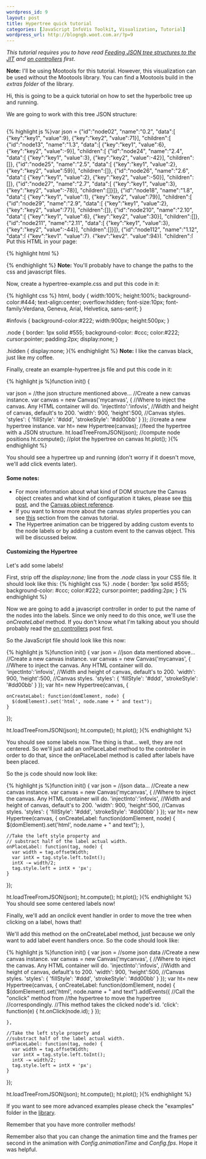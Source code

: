 ```yaml
--- 
wordpress_id: 9
layout: post
title: Hypertree quick tutorial
categories: [JavaScript InfoVis Toolkit, Visualization, Tutorial]
wordpress_url: http://blogngb.woot.com.ar/?p=9
---
```

<em>This tutorial requires you to have read <a href="/?p=7">Feeding JSON tree structures to the JIT</a> and <a href="/?p=8">on controllers</a> first</em>.

**Note:** I'll be using Mootools for this tutorial. However, this visualization can be used without the Mootools library. You can find a Mootools build in the <em>extras folder</em> of the library.

Hi, this is going to be a quick tutorial on how to set the hyperbolic tree up and running.

We are going to work with this tree JSON structure:

<div style="height:300px;overflow:scroll;">

{% highlight js %}var json = {"id":"node02",
"name":"0.2",
"data":[
{"key":"key1",
"value":9},
{"key":"key2",
"value":71}],
"children":[
{"id":"node13",
"name":"1.3",
"data":[
{"key":"key1",
"value":6},
{"key":"key2",
"value":-9}],
"children":[
{"id":"node24",
"name":"2.4",
"data":[
{"key":"key1",
"value":3},
{"key":"key2",
"value":-42}],
"children":[]},
{"id":"node25",
"name":"2.5",
"data":[
{"key":"key1",
"value":2},
{"key":"key2",
"value":59}],
"children":[]},
{"id":"node26",
"name":"2.6",
"data":[
{"key":"key1",
"value":2},
{"key":"key2",
"value":-50}],
"children":[]},
{"id":"node27",
"name":"2.7",
"data":[
{"key":"key1",
"value":3},
{"key":"key2",
"value":-78}],
"children":[]}]},
{"id":"node18",
"name":"1.8",
"data":[
{"key":"key1",
"value":1},
{"key":"key2",
"value":79}],
"children":[
{"id":"node29",
"name":"2.9",
"data":[
{"key":"key1",
"value":2},
{"key":"key2",
"value":77}],
"children":[]},
{"id":"node210",
"name":"2.10",
"data":[
{"key":"key1",
"value":6},
{"key":"key2",
"value":30}],
"children":[]},
{"id":"node211",
"name":"2.11",
"data":[
{"key":"key1",
"value":3},
{"key":"key2",
"value":-44}],
"children":[]}]},
{"id":"node112",
"name":"1.12",
"data":[
{"key":"key1",
"value":7},
{"key":"key2",
"value":94}],
"children":[
{"id":"node213",
"name":"2.13",
"data":[
{"key":"key1",
"value":3},
{"key":"key2",
"value":99}],
"children":[]},
{"id":"node214",
"name":"2.14",
"data":[
{"key":"key1",
"value":4},
{"key":"key2",
"value":-72}],
"children":[]},
{"id":"node215",
"name":"2.15",
"data":[
{"key":"key1",
"value":10},
{"key":"key2",
"value":17}],
"children":[]},
{"id":"node216",
"name":"2.16",
"data":[
{"key":"key1",
"value":6},
{"key":"key2",
"value":53}],
"children":[]},
{"id":"node217",
"name":"2.17",
"data":[
{"key":"key1",
"value":4},
{"key":"key2",
"value":-96}],
"children":[]},
{"id":"node218",
"name":"2.18",
"data":[
{"key":"key1",
"value":10},
{"key":"key2",
"value":-84}],
"children":[]},
{"id":"node219",
"name":"2.19",
"data":[
{"key":"key1",
"value":9},
{"key":"key2",
"value":-4}],
"children":[]},
{"id":"node220",
"name":"2.20",
"data":[
{"key":"key1",
"value":2},
{"key":"key2",
"value":66}],
"children":[]}]},
{"id":"node121",
"name":"1.21",
"data":[
{"key":"key1",
"value":10},
{"key":"key2",
"value":0}],
"children":[
{"id":"node222",
"name":"2.22",
"data":[
{"key":"key1",
"value":7},
{"key":"key2",
"value":66}],
"children":[]},
{"id":"node223",
"name":"2.23",
"data":[
{"key":"key1",
"value":10},
{"key":"key2",
"value":-78}],
"children":[]},
{"id":"node224",
"name":"2.24",
"data":[
{"key":"key1",
"value":2},
{"key":"key2",
"value":-91}],
"children":[]},
{"id":"node225",
"name":"2.25",
"data":[
{"key":"key1",
"value":7},
{"key":"key2",
"value":-51}],
"children":[]},
{"id":"node226",
"name":"2.26",
"data":[
{"key":"key1",
"value":2},
{"key":"key2",
"value":25}],
"children":[]},
{"id":"node227",
"name":"2.27",
"data":[
{"key":"key1",
"value":7},
{"key":"key2",
"value":30}],
"children":[]},
{"id":"node228",
"name":"2.28",
"data":[
{"key":"key1",
"value":3},
{"key":"key2",
"value":-43}],
"children":[]}]},
{"id":"node129",
"name":"1.29",
"data":[
{"key":"key1",
"value":3},
{"key":"key2",
"value":-89}],
"children":[
{"id":"node230",
"name":"2.30",
"data":[
{"key":"key1",
"value":6},
{"key":"key2",
"value":96}],
"children":[]},
{"id":"node231",
"name":"2.31",
"data":[
{"key":"key1",
"value":1},
{"key":"key2",
"value":-21}],
"children":[]},
{"id":"node232",
"name":"2.32",
"data":[
{"key":"key1",
"value":2},
{"key":"key2",
"value":17}],
"children":[]},
{"id":"node233",
"name":"2.33",
"data":[
{"key":"key1",
"value":6},
{"key":"key2",
"value":42}],
"children":[]}]},
{"id":"node134",
"name":"1.34",
"data":[
{"key":"key1",
"value":2},
{"key":"key2",
"value":84}],
"children":[
{"id":"node235",
"name":"2.35",
"data":[
{"key":"key1",
"value":9},
{"key":"key2",
"value":-14}],
"children":[]},
{"id":"node236",
"name":"2.36",
"data":[
{"key":"key1",
"value":7},
{"key":"key2",
"value":60}],
"children":[]},
{"id":"node237",
"name":"2.37",
"data":[
{"key":"key1",
"value":1},
{"key":"key2",
"value":-71}],
"children":[]}]},
{"id":"node138",
"name":"1.38",
"data":[
{"key":"key1",
"value":9},
{"key":"key2",
"value":-70}],
"children":[
{"id":"node239",
"name":"2.39",
"data":[
{"key":"key1",
"value":10},
{"key":"key2",
"value":-69}],
"children":[]},
{"id":"node240",
"name":"2.40",
"data":[
{"key":"key1",
"value":4},
{"key":"key2",
"value":-31}],
"children":[]},
{"id":"node241",
"name":"2.41",
"data":[
{"key":"key1",
"value":2},
{"key":"key2",
"value":-5}],
"children":[]},
{"id":"node242",
"name":"2.42",
"data":[
{"key":"key1",
"value":7},
{"key":"key2",
"value":62}],
"children":[]},
{"id":"node243",
"name":"2.43",
"data":[
{"key":"key1",
"value":9},
{"key":"key2",
"value":91}],
"children":[]}]},
{"id":"node144",
"name":"1.44",
"data":[
{"key":"key1",
"value":6},
{"key":"key2",
"value":10}],
"children":[
{"id":"node245",
"name":"2.45",
"data":[
{"key":"key1",
"value":7},
{"key":"key2",
"value":-2}],
"children":[]},
{"id":"node246",
"name":"2.46",
"data":[
{"key":"key1",
"value":1},
{"key":"key2",
"value":93}],
"children":[]},
{"id":"node247",
"name":"2.47",
"data":[
{"key":"key1",
"value":2},
{"key":"key2",
"value":70}],
"children":[]},
{"id":"node248",
"name":"2.48",
"data":[
{"key":"key1",
"value":4},
{"key":"key2",
"value":-40}],
"children":[]}]},
{"id":"node149",
"name":"1.49",
"data":[
{"key":"key1",
"value":6},
{"key":"key2",
"value":-58}],
"children":[
{"id":"node250",
"name":"2.50",
"data":[
{"key":"key1",
"value":4},
{"key":"key2",
"value":-41}],
"children":[]},
{"id":"node251",
"name":"2.51",
"data":[
{"key":"key1",
"value":7},
{"key":"key2",
"value":-91}],
"children":[]},
{"id":"node252",
"name":"2.52",
"data":[
{"key":"key1",
"value":5},
{"key":"key2",
"value":-21}],
"children":[]},
{"id":"node253",
"name":"2.53",
"data":[
{"key":"key1",
"value":2},
{"key":"key2",
"value":-69}],
"children":[]},
{"id":"node254",
"name":"2.54",
"data":[
{"key":"key1",
"value":10},
{"key":"key2",
"value":5}],
"children":[]},
{"id":"node255",
"name":"2.55",
"data":[
{"key":"key1",
"value":5},
{"key":"key2",
"value":-43}],
"children":[]},
{"id":"node256",
"name":"2.56",
"data":[
{"key":"key1",
"value":6},
{"key":"key2",
"value":64}],
"children":[]},
{"id":"node257",
"name":"2.57",
"data":[
{"key":"key1",
"value":10},
{"key":"key2",
"value":-60}],
"children":[]}]},
{"id":"node158",
"name":"1.58",
"data":[
{"key":"key1",
"value":7},
{"key":"key2",
"value":-63}],
"children":[
{"id":"node259",
"name":"2.59",
"data":[
{"key":"key1",
"value":2},
{"key":"key2",
"value":86}],
"children":[]},
{"id":"node260",
"name":"2.60",
"data":[
{"key":"key1",
"value":4},
{"key":"key2",
"value":13}],
"children":[]},
{"id":"node261",
"name":"2.61",
"data":[
{"key":"key1",
"value":2},
{"key":"key2",
"value":-70}],
"children":[]},
{"id":"node262",
"name":"2.62",
"data":[
{"key":"key1",
"value":5},
{"key":"key2",
"value":-83}],
"children":[]},
{"id":"node263",
"name":"2.63",
"data":[
{"key":"key1",
"value":2},
{"key":"key2",
"value":-98}],
"children":[]},
{"id":"node264",
"name":"2.64",
"data":[
{"key":"key1",
"value":2},
{"key":"key2",
"value":-79}],
"children":[]},
{"id":"node265",
"name":"2.65",
"data":[
{"key":"key1",
"value":9},
{"key":"key2",
"value":10}],
"children":[]},
{"id":"node266",
"name":"2.66",
"data":[
{"key":"key1",
"value":6},
{"key":"key2",
"value":17}],
"children":[]},
{"id":"node267",
"name":"2.67",
"data":[
{"key":"key1",
"value":8},
{"key":"key2",
"value":26}],
"children":[]}]}]};{% endhighlight %}
</div>
Put this HTML in your page:

{% highlight html %}<html>
<head>

<link type="text/blog/css" rel="stylesheet" href="/static/blog/css/example-hypertree.css" />

<!--[if IE]>
<script type="text/javascript" src="/static/js/excanvas.js"></script>
<![endif]-->
<script type="text/javascript" src="/static/js/mootools-1.2.js" ></script>
<script type="text/javascript" src="/static/js/hypertree/Hypertree.js" ></script>
<script type="text/javascript" src="/static/js/example/example-hypertree.js" ></script>

</head>
<body onload="init();">
<div id="infovis"></div>

</body>
</html>{% endhighlight %}
<strong>Note:</strong> You'll probably have to change the paths to the css and javascript files.

Now, create a hypertree-example.css and put this code in it:

{% highlight css %}
html, body {
  width:100%;
  height:100%;
  background-color:#444;
  text-align:center;
  overflow:hidden;
  font-size:10px;
  font-family:Verdana, Geneva, Arial, Helvetica, sans-serif;
}

#infovis {
  background-color:#222;
  width:900px;
  height:500px;
}

.node {
  border: 1px solid #555;
  background-color: #ccc;
  color:#222;
  cursor:pointer;
  padding:2px;
  display:none;
}

.hidden {
  display:none;
}{% endhighlight %}
<strong>Note:</strong> I like the canvas black, just like my coffee.

Finally, create an example-hypertree.js file and put this code in it:

{% highlight js %}function init() {

var json = //the json structure mentioned above...
  //Create a new canvas instance.
  var canvas = new Canvas('mycanvas', {
    //Where to inject the canvas. Any HTML container will do.
    'injectInto':'infovis',
    //Width and height of canvas, default's to 200.
    'width': 900,
    'height':500,
    //Canvas styles.
    'styles': {
        'fillStyle': '#ddd',
        'strokeStyle': '#dd00bb'
    }
  });
//create a new hypertree instance.
var ht= new Hypertree(canvas);
//feed the hypertree with a JSON structure.
ht.loadTreeFromJSON(json);
//compute node positions
ht.compute();
//plot the hypertree on canvas
ht.plot();
}{% endhighlight %}

You should see a hypertree up and running (don't worry if it doesn't move, we'll add click events later).
<h4>Some notes:</h4>
<ul>
  <li> For more information about what kind of DOM structure the Canvas object creates and what kind of configuration it takes, please see <a href="/2009/01/12/a-new-canvas-element/">this post</a>, and the <a href="/blog/assets/jit-1.0a/doc/core/files/Canvas-js.html">Canvas object reference</a>.</li>
  <li> If you want to know more about the canvas <em>styles</em> properties you can see <a href="http://developer.mozilla.org/en/docs/Canvas_tutorial:Applying_styles_and_colors" target="_blank">this</a> section from the canvas tutorial.</li>
  <li> The Hypertree animation can be triggered by adding custom events to the node labels or by adding a custom event to the canvas object. This will be discussed below.</li>
</ul>
<h4>Customizing the Hypertree</h4>
Let's add some labels!

First, strip off the <em>display:none;</em> line from the <em>.node</em> class in your CSS file.
It should look like this:
{% highlight css %}
.node {
  border: 1px solid #555;
  background-color: #ccc;
  color:#222;
  cursor:pointer;
  padding:2px;
}
{% endhighlight %}

Now we are going to add a javascript controller in order to put the name of the nodes into the labels. Since we only need to do this once, we'll use the <em>onCreateLabel</em> method. If you don't know what I'm talking about you should probably read the <a href="/2008/04/27/on-controllers/">on controllers</a> post first.

So the JavaScript file should look like this now:

{% highlight js %}function init() {
  var json = //json data mentioned above...
  //Create a new canvas instance.
  var canvas = new Canvas('mycanvas', {
    //Where to inject the canvas. Any HTML container will do.
    'injectInto':'infovis',
    //Width and height of canvas, default's to 200.
    'width': 900,
    'height':500,
    //Canvas styles.
    'styles': {
        'fillStyle': '#ddd',
        'strokeStyle': '#dd00bb'
    }
  });
  var ht= new Hypertree(canvas, {

    onCreateLabel: function(domElement, node) {
      $(domElement).set('html', node.name + " and text");
    }

  });
  
  ht.loadTreeFromJSON(json);
  ht.compute();
  ht.plot();
}{% endhighlight %}

You should see some labels now.
The thing is that... well, they are not centered. So we'll just add an onPlaceLabel method to the controller in order to do that, since the onPlaceLabel method is called after labels have been placed.

So the js code should now look like:

{% highlight js %}function init() {
  var json = //json data...
  //Create a new canvas instance.
  var canvas = new Canvas('mycanvas', {
    //Where to inject the canvas. Any HTML container will do.
    'injectInto':'infovis',
    //Width and height of canvas, default's to 200.
    'width': 900,
    'height':500,
    //Canvas styles.
    'styles': {
        'fillStyle': '#ddd',
        'strokeStyle': '#dd00bb'
    }
  });
  var ht= new Hypertree(canvas, {
    onCreateLabel: function(domElement, node) {
      $(domElement).set('html', node.name + " and text");
    },
    
    //Take the left style property and
    // substract half of the label actual width.
    onPlaceLabel: function(tag, node) {
      var width = tag.offsetWidth;
      var intX = tag.style.left.toInt();
      intX -= width/2;
      tag.style.left = intX + 'px';
    }
  
  });
  
  ht.loadTreeFromJSON(json);
  ht.compute();
  ht.plot();
}{% endhighlight %}
You should see some centered labels now!

Finally, we'll add an <em>onclick</em> event handler in order to move the tree when clicking on a label, hows that!

We'll add this method on the onCreateLabel method, just because we only want to add label event handlers once.
So the code should look like:

{% highlight js %}function init() {
  var json = //some json data
  //Create a new canvas instance.
  var canvas = new Canvas('mycanvas', {
    //Where to inject the canvas. Any HTML container will do.
    'injectInto':'infovis',
    //Width and height of canvas, default's to 200.
    'width': 900,
    'height':500,
    //Canvas styles.
    'styles': {
        'fillStyle': '#ddd',
        'strokeStyle': '#dd00bb'
    }
  });
  var ht= new Hypertree(canvas, {
    onCreateLabel: function(domElement, node) {
      $(domElement).set('html', node.name + " and text").addEvents({
          //Call the "onclick" method from
          //the hypertree to move the hypertree
          //correspondingly.
          //This method takes the clicked node's id.
          'click': function(e) {
          ht.onClick(node.id);
          }
        });
    
    },
    
    //Take the left style property and
    //substract half of the label actual width.
    onPlaceLabel: function(tag, node) {
      var width = tag.offsetWidth;
      var intX = tag.style.left.toInt();
      intX -= width/2;
      tag.style.left = intX + 'px';
    }
  
  });
  
  ht.loadTreeFromJSON(json);
  ht.compute();
  ht.plot();
}{% endhighlight %}

If you want to see more advanced examples please check the "examples" folder in the <a href="/blog/assets/jit.zip" target="_blank">library</a>.

Remember that you have more controller methods!

Remember also that you can change the animation time and the frames per second in the animation with <em>Config.animationTime</em> and <em>Config.fps</em>.
Hope it was helpful.
